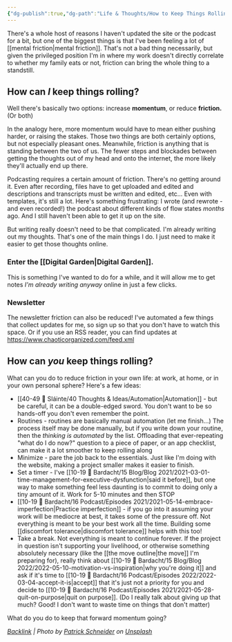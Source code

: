 ```yaml
---
{"dg-publish":true,"dg-path":"Life & Thoughts/How to Keep Things Rolling.md","dg-permalink":"reduce-friction","permalink":"/reduce-friction/","title":"How to Keep Things Rolling","tags":["productivity"],"noteIcon":"","created":"2023-08-17T14:15:14","updated":"2023-08-19T09:56:41.000-04:00"}
---
```



There's a whole host of reasons I haven't updated the site or the podcast for a bit, but one of the biggest things is that I've been feeling a lot of [[mental friction\|mental friction]]. That's not a bad thing necessarily, but given the privileged position I'm in where my work doesn't directly correlate to whether my family eats or not, friction can bring the whole thing to a standstill.

## How can *I* keep things rolling? 

Well there's basically two options: increase **momentum**, or reduce **friction.** (Or both)

In the analogy here, more momentum would have to mean either pushing harder, or raising the stakes. Those two things are both certainly options, but not especially pleasant ones. Meanwhile, friction is anything that is standing between the two of us. The fewer steps and blockades between getting the thoughts out of my head and onto the internet, the more likely they'll actually end up there.

Podcasting requires a certain amount of friction. There's no getting around it. Even after recording, files have to get uploaded and edited and descriptions and transcripts must be written and edited, etc... Even with templates, it's still a lot. Here's something frustrating: I wrote (and rewrote - and even recorded!) the podcast about different kinds of flow states *months* ago. And I still haven't been able to get it up on the site. 

But writing really doesn't need to be that complicated. I'm already writing out my thoughts. That's one of the main things I do. I just need to make it easier to get those thoughts online.

### Enter the [[Digital Garden\|Digital Garden]]. 

This is something I've wanted to do for a while, and it will allow me to get notes *I'm already writing anyway* online in just a few clicks.

### Newsletter
The newsletter friction can also be reduced! I've automated a few things that collect updates for me, so sign up so that you don't have to watch this space. Or if you use an RSS reader, you can find updates at https://www.chaoticorganized.com/feed.xml 

## How can *you* keep things rolling?

What can you do to reduce friction in your own life: at work, at home, or in your own personal sphere?
Here's a few ideas:
- [[40-49 🔅 Sláinte/40 Thoughts & Ideas/Automation\|Automation]] - but be careful, it can be a double-edged sword. You don't want to be so hands-off you don't even remember the point.
- Routines - routines are basically manual automation (let me finish...) The process itself may be done manually, but if you write down your routine, then the *thinking is automated* by the list. Offloading that ever-repeating "what do I do now?" question to a piece of paper, or an app checklist, can make it a lot smoother to keep rolling along
- Minimize - pare the job back to the essentials. Just like I'm doing with the website, making a project smaller makes it easier to finish.
- Set a timer - I've [[10-19 💢 Bardacht/15 Blog/Blog 2021/2021-03-01-time-management-for-executive-dysfunction\|said it before]], but one way to make something feel less daunting is to commit to doing only a tiny amount of it. Work for 5-10 minutes and then STOP
- [[10-19 💢 Bardacht/16 Podcast/Episodes 2021/2021-05-14-embrace-imperfection\|Practice imperfection]] - if you go into it assuming your work will be mediocre at best, it takes some of the pressure off. Not everything is meant to be your best work all the time. Building some [[discomfort tolerance\|discomfort tolerance]] helps with this too!
- Take a break. Not everything is meant to continue forever. If the project in question isn't supporting your livelihood, or otherwise something absolutely necessary (like the [[the move outline\|the move]] I'm preparing for), really think about [[10-19 💢 Bardacht/15 Blog/Blog 2022/2022-05-10-motivation-vs-inspiration\|why you're doing it]] and ask if it's time to [[10-19 💢 Bardacht/16 Podcast/Episodes 2022/2022-03-04-accept-it-is\|accept]] that it's just not a priority for you and decide to [[10-19 💢 Bardacht/16 Podcast/Episodes 2021/2021-05-28-quit-on-purpose\|quit on purpose]]. (Do I really talk about giving up that much? Good! I don't want to waste time on things that don't matter)

What do you do to keep that forward momentum going?


*[Backlink](https://unsplash.com/photos/BcXIge33B0c) | Photo by [Patrick Schneider](https://unsplash.com/@patrick_schneider?utm_source=Obsidian%20Image%20Inserter%20Plugin&utm_medium=referral) on [Unsplash](https://unsplash.com/?utm_source=Obsidian%20Image%20Inserter%20Plugin&utm_medium=referral)*
